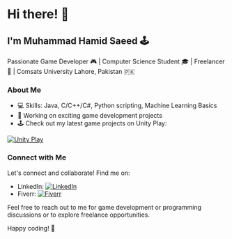 # Hi there! 👋

## I'm Muhammad Hamid Saeed 🕹️

Passionate Game Developer 🎮 | Computer Science Student 🎓 | Freelancer 💼 | Comsats University Lahore, Pakistan 🇵🇰


### About Me

- 💻 Skills: Java, C/C++/C#, Python scripting, Machine Learning Basics
- 🚀 Working on exciting game development projects
- 🕹️ Check out my latest game projects on Unity Play:

[![Unity Play](https://img.shields.io/badge/Unity%20Play-View%20My%20Projects-yellow?style=for-the-badge&logo=unity&logoColor=white)](https://play.unity.com/u/hamidsaeed59)

### Connect with Me

Let's connect and collaborate! Find me on:

- LinkedIn: [![LinkedIn](https://img.shields.io/badge/-LinkedIn-0A66C2?style=for-the-badge&logo=linkedin&logoColor=white)](https://www.linkedin.com/in/m-hamid-saeed-0b3ab41a7/)
- Fiverr: [![Fiverr](https://img.shields.io/badge/-Fiverr-1DBF73?style=for-the-badge&logo=fiverr&logoColor=white)](https://www.fiverr.com/m_hamid_saeed?up_rollout=true)

Feel free to reach out to me for game development or programming discussions or to explore freelance opportunities.

Happy coding! 🚀


<!--
**M-Hamid-Saeed/M-Hamid-Saeed** is a ✨ _special_ ✨ repository because its `README.md` (this file) appears on your GitHub profile.

Here are some ideas to get you started:

- 🔭 I’m currently working on ...
- 🌱 I’m currently learning ...
- 👯 I’m looking to collaborate on ...
- 🤔 I’m looking for help with ...
- 💬 Ask me about ...
- 📫 How to reach me: ...
- 😄 Pronouns: ...
- ⚡ Fun fact: ...
-->
